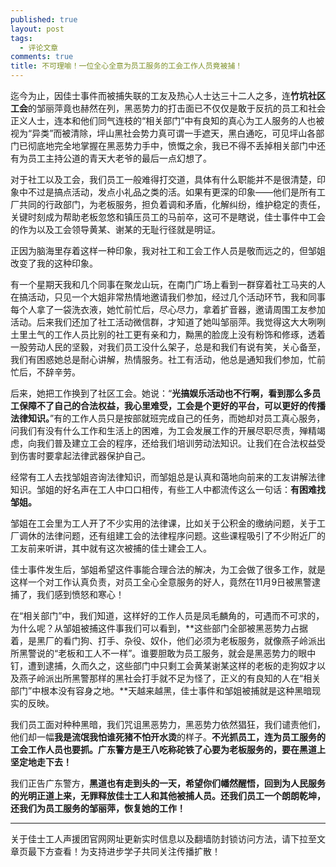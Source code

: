 ```yaml
---
published: true
layout: post
tags: 
  - 评论文章
comments: true
title: 不可理喻！一位全心全意为员工服务的工会工作人员竟被捕！
---
```


迄今为止，因佳士事件而被捕失联的工友及热心人士达三十二人之多，连**竹坑社区工会**的邹丽萍竟也赫然在列，黑恶势力的打击面已不仅仅是敢于反抗的员工和社会正义人士，连本和他们同气连枝的“相关部门”中有良知的真心为工人服务的人也被视为“异类”而被清除，坪山黑社会势力真可谓一手遮天，黑白通吃，可见坪山各部门已彻底地完全地掌握在黑恶势力手中，愤慨之余，我已不得不丢掉相关部门中还有为员工主持公道的青天大老爷的最后一点幻想了。

对于社工以及工会，我们员工一般难得打交道，具体有什么职能并不是很清楚，印象中不过是搞点活动，发点小礼品之类的活。如果有更深的印象——他们是所有工厂共同的行政部门，为老板服务，担负着调和矛盾，化解纠纷，维护稳定的责任，关键时刻成为帮助老板忽悠和镇压员工的马前卒，这可不是瞎说，佳士事件中工会的作为以及工会领导黄某、谢某的无耻行径就是明证。

正因为脑海里存着这样一种印象，我对社工和工会工作人员是敬而远之的，但邹姐改变了我的这种印象。

有一个星期天我和几个同事在聚龙山玩，在南门广场上看到一群穿着社工马夹的人在搞活动，只见一个大姐非常热情地邀请我们参加，经过几个活动环节，我和同事每个人拿了一袋洗衣液，她忙前忙后，尽心尽力，拿着扩音器，邀请周围工友参加活动。后来我们还加了社工活动微信群，才知道了她叫邹丽萍。我觉得这大大咧咧土里土气的工作人员比别的社工更有亲和力，黝黑的脸庞上没有粉饰和修琢，透着一股劳动人民的坚毅，对我们员工没什么架子，总是和我们有说有笑，关心备至，我们有困惑她总是耐心讲解，热情服务。社工有活动，他总是通知我们参加，忙前忙后，不辞辛劳。

后来，她把工作换到了社区工会。她说：“**光搞娱乐活动也不行啊，看到那么多员工保障不了自己的合法权益，我心里难受，工会是个更好的平台，可以更好的传播法律知识。**”有的工作人员只是按部就班完成自己的任务，而她却对员工真心服务，问我们有没有什么工作和生活上的困难，为工会发展工作的开展尽职尽责，殚精竭虑，向我们普及建立工会的程序，还给我们培训劳动法知识。让我们在合法权益受到伤害时要拿起法律武器保护自己。

经常有工人去找邹姐咨询法律知识，而邹姐总是认真和蔼地向前来的工友讲解法律知识。邹姐的好名声在工人中口口相传，有些工人中都流传这么一句话：**有困难找邹姐。**

邹姐在工会里为工人开了不少实用的法律课，比如关于公积金的缴纳问题，关于工厂调休的法律问题，还有组建工会的法律程序问题。这些课程吸引了不少附近厂的工友前来听讲，其中就有这次被捕的佳士建会工人。

佳士事件发生后，邹姐希望这件事能合理合法的解决，为工会做了很多工作，就是这样一个对工作认真负责，对员工全心全意服务的好人，竟然在11月9日被黑警逮捕了，我们感到愤怒和寒心！

在“相关部门”中，我们知道，这样好的工作人员是凤毛麟角的，可遇而不可求的，为什么呢？从邹姐被捕这件事我们可以看到，**这些部门全部被黑恶势力占据着，是黑厂的看门狗、打手、杂役、奴仆，他们必须为老板服务，就像燕子岭派出所黑警说的“老板和工人不一样”。谁要胆敢为员工服务，就会是黑恶势力的眼中钉，遭到逮捕，久而久之，这些部门中只剩工会黄某谢某这样的老板的走狗奴才以及燕子岭派出所黑警那样的黑社会打手就不足为怪了，正义的有良知的人在“相关部门”中根本没有容身之地。**天越来越黑，佳士事件和邹姐被捕就是这种黑暗现实的反映。

我们员工面对种种黑暗，我们咒诅黑恶势力，黑恶势力依然猖狂，我们谴责他们，他们却一幅**我是流氓我怕谁死猪不怕开水烫**的样子。**不光抓员工，连为员工服务的工会工作人员也要抓。广东警方是王八吃称砣铁了心要为老板服务的，要在黑道上坚定地走下去！**

我们正告广东警方，**黑道也有走到头的一天，希望你们幡然醒悟，回到为人民服务的光明正道上来，无罪释放佳士工人和其他被捕人员。还我们员工一个朗朗乾坤，还我们为员工服务的邹丽萍，恢复她的工作！**

---
关于佳士工人声援团官网网址更新实时信息以及翻墙防封锁访问方法，请下拉至文章页最下方查看！为支持进步学子共同关注传播扩散！
